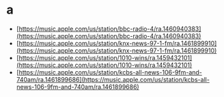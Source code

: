 # a

+ [https://music.apple.com/us/station/bbc-radio-4/ra.1460940383](https://music.apple.com/us/station/bbc-radio-4/ra.1460940383)
+ [https://music.apple.com/us/station/knx-news-97-1-fm/ra.1461899910](https://music.apple.com/us/station/knx-news-97-1-fm/ra.1461899910)
+ [https://music.apple.com/us/station/1010-wins/ra.1459432101](https://music.apple.com/us/station/1010-wins/ra.1459432101)
+ [https://music.apple.com/us/station/kcbs-all-news-106-9fm-and-740am/ra.1461899686](https://music.apple.com/us/station/kcbs-all-news-106-9fm-and-740am/ra.1461899686)
